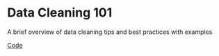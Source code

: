 # Data Cleaning 101

A brief overview of data cleaning tips and best practices with examples

[Code](https://github.com/nembdev/python_portfolio/blob/main/Data%20Analysis%20Projects/Data%20Cleaning/The%20Basics%20of%20Data%20Cleaning.ipynb)
